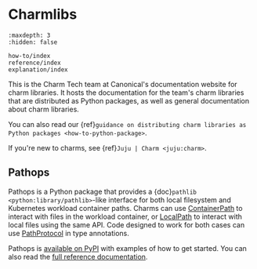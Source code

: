 # Charmlibs

```{toctree}
:maxdepth: 3
:hidden: false

how-to/index
reference/index
explanation/index
```

This is the Charm Tech team at Canonical's documentation website for charm libraries. It hosts the documentation for the team's charm libraries that are distributed as Python packages, as well as general documentation about charm libraries.

You can also read our {ref}`guidance on distributing charm libraries as Python packages <how-to-python-package>`.

If you're new to charms, see {ref}`Juju | Charm <juju:charm>`.

## Pathops

Pathops is a Python package that provides a {doc}`pathlib <python:library/pathlib>`-like interface for both local filesystem and Kubernetes workload container paths. Charms can use [ContainerPath](pathops.ContainerPath) to interact with files in the workload container, or [LocalPath](pathops.LocalPath) to interact with local files using the same API. Code designed to work for both cases can use [PathProtocol](pathops.PathProtocol) in type annotations.

Pathops is [available on PyPI](https://pypi.org/project/charmlibs-pathops) with examples of how to get started. You can also read the [full reference documentation](pathops).
